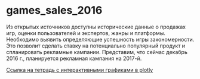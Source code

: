 # games_sales_2016
Из открытых источников доступны исторические данные о продажах игр, оценки пользователей и экспертов, жанры и платформы. Необходимо выявить определяющие успешность игры закономерности. Это позволит сделать ставку на потенциально популярный продукт и спланировать рекламные кампании.
Представим, что сейчас декабрь 2016 г., планируется рекламная кампания на 2017-й. 


[Ссылка на тетрадь с интерактивными графиками в plotly](https://nbviewer.org/github/danietta-k/study_projects/blob/main/games_sales_2016/games_sales.ipynb)

